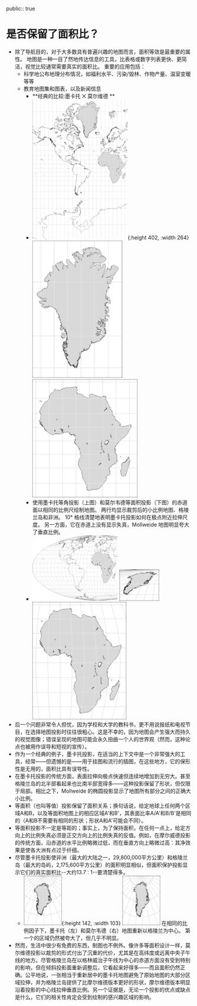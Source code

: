 public:: true

# 是否保留了面积比？
- 除了导航目的，对于大多数具有普遍兴趣的地图而言，面积等效是最重要的属性。 地图是一种一目了然地传达信息的工具，比表格或数字列表更快、更简洁，视觉比较通常需要真实的面积比。 重要的应用包括：
  * 科学地公布地理分布情况，如福利水平、污染/毁林、作物产量、温室变暖等等
  * 教育地图集和图表，以及新闻信息
	- **经典的比较:墨卡托 ⨉ 莫尔维德 **
	- ![image.png](../assets/image_1623852271923_0.png){:height 402, :width 264} ![image.png](../assets/image_1623852277558_0.png) ![image.png](../assets/image_1623852282558_0.png)
	- 使用墨卡托等角投影（上图）和莫尔韦德等面积投影（下图）的赤道面以相同的比例尺绘制地图。 两行均显示裁剪后的小比例地图、格陵兰岛和非洲。 10° 格线清楚地表明墨卡托投影如何在极点附近拉伸尺度。 另一方面，它在赤道上没有显示失真，Mollweide 地图明显夸大了垂直比例。
	- ![image.png](../assets/image_1623852334294_0.png) ![image.png](../assets/image_1623852339034_0.png) ![image.png](../assets/image_1623852342554_0.png)
- 后一个问题非常令人担忧，因为学校和大学的教科书，更不用说报纸和电视节目，在选择地图投影时往往很粗心。这是不幸的，因为地图会产生强大而持久的视觉图像；错误呈现的地图可能会永久扭曲一个人的世界观（然而，这种论点也被用作误导和短视的宣传）。
- 作为一个经典的例子，墨卡托投影，在适当的上下文中是一个非常强大的工具，经常——但遗憾的是——用于挂图和流行的插图，在这些地方，它的保形性是无用的，面积比具有误导性。
- 在墨卡托投影的传统方面，表面拉伸向极点快速但连续地增加到无穷大。甚至格陵兰岛的北半部看起来也比南半部宽得多——这种投影保留了形状，但仅限于局部。相比之下，Mollweide 的椭圆投影显示了地图所有部分之间的正确大小比例。
- 等面积（也叫等值）投影保留了面积关系；换句话说，给定地球上任何两个区域A和B，以及等面积地图上的相应区域A'和B'，其表面比率A/A'和B/B'是相同的（A和B不需要有相同的形状；形状A和A'可能会不同）。
- 等面积投影不一定是等距的；事实上，为了保持面积，在任何一点上，给定方向上的比例失真必须是正交方向上的比例失真的反值。例如，在摩尔威德投影的传统方面，沿赤道的水平比例略微过低，而在垂直方向上略微过高：其净效果是使各大洲有点过于纤细。
- 尽管墨卡托投影使非洲（最大的大陆之一，29,800,000平方公里）和格陵兰岛（最大的岛屿，2,175,600平方公里）的面积明显相似，但面积保护投影显示它们的真实面积比--大约13.7 : 1--要清楚得多。
	- ![image.png](../assets/image_1623852530254_0.png){:height 142, :width 103} ![image.png](../assets/image_1623852536306_0.png)
	  在相同的比例因子下，墨卡托（左）和莫尔韦德（右）地图重新以格陵兰为中心。 第一个的区域仍然被夸大了，但几乎不明显。
- 然而，生活中很少有免费的东西，制图也不例外。像许多等面积设计一样，莫尔维德投影以裁剪的形式付出了沉重的代价，尤其是在高纬度或远离中央子午线的地方。尽管格陵兰岛在以格林威治子午线为中心的赤道方面没有受到特别的影响，但在倾斜投影面重新调整后，它看起来好得多——而且面积仍然正确。公平地说，一张相当于重新居中的墨卡托地图避免了原始地图的大部分区域拉伸，并为格陵兰岛提供了比摩尔维德版本更好的形状，摩尔维德版本明显沿着投影的中心线拉伸垂直比例。另一个证据是，无论一个投影的优点或缺点是什么，它们的相关性肯定会受到绘制的感兴趣区域的影响。